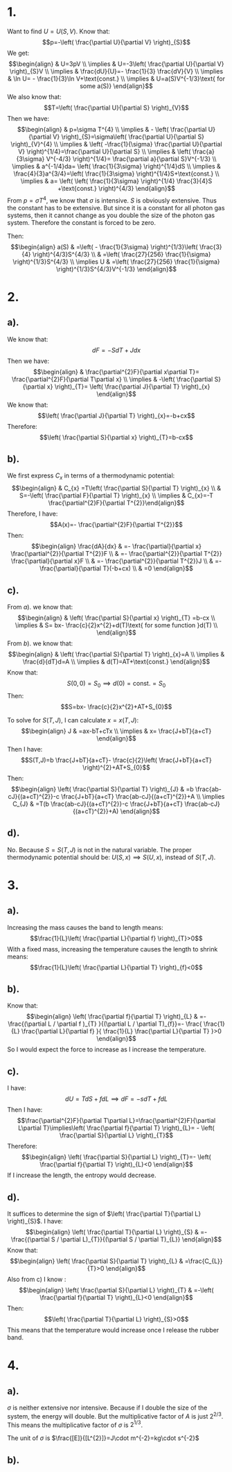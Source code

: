 
# 1.
Want to find $U=U(S,V)$. Know that:
$$p=-\left( \frac{\partial U}{\partial V} \right)_{S}$$
We get:
$$\begin{align}
 & U=3pV \\
\implies & U=-3\left( \frac{\partial U}{\partial V} \right)_{S}V \\
\implies & \frac{dU}{U}=- \frac{1}{3} \frac{dV}{V} \\
\implies & \ln U= - \frac{1}{3}\ln V+\text{const.} \\
\implies  & U=a(S)V^{-1/3}\text{ for some a(S)}
\end{align}$$
We also know that:
$$T=\left( \frac{\partial U}{\partial S} \right)_{V}$$
Then we have:
$$\begin{align}
 & p=\sigma T^{4}   \\
\implies & - \left(  \frac{\partial U}{\partial V} \right)_{S}=\sigma\left( \frac{\partial U}{\partial S} \right)_{V}^{4} \\
\implies & \left(  -\frac{1}{\sigma} \frac{\partial U}{\partial V} \right)^{1/4}=\frac{\partial U}{\partial S}  \\
\implies & \left( \frac{a}{3\sigma} V^{-4/3} \right)^{1/4}= \frac{\partial a}{\partial S}V^{-1/3} \\
\implies & a^{-1/4}da= \left(  \frac{1}{3\sigma} \right)^{1/4}dS \\
\implies &  \frac{4}{3}a^{3/4}=\left(   \frac{1}{3\sigma} \right)^{1/4}S+\text{const.} \\
\implies & a= \left( \left(   \frac{1}{3\sigma} \right)^{1/4} \frac{3}{4}S +\text{const.} \right)^{4/3}
\end{align}$$
From $p=\sigma T^{4}$, we know that $\sigma$ is intensive. $S$ is obviously extensive. Thus the constant has to be extensive. But since it is a constant for all photon gas systems, then it cannot change as you double the size of the photon gas system. Therefore the constant is forced to be zero.

Then:
$$\begin{align}
 a(S) & =\left( - \frac{1}{3\sigma} \right)^{1/3}\left(  \frac{3}{4} \right)^{4/3}S^{4/3} \\
 & =\left(  \frac{27}{256} \frac{1}{\sigma} \right)^{1/3}S^{4/3} \\
\implies U & =\left(  \frac{27}{256} \frac{1}{\sigma} \right)^{1/3}S^{4/3}V^{-1/3}
\end{align}$$
# 2.
## a).
We know that:
$$dF=-SdT+Jdx$$
Then we have:
$$\begin{align}
 & \frac{\partial^{2}F}{\partial x\partial T}= \frac{\partial^{2}F}{\partial T\partial x} \\
 \implies & -\left( \frac{\partial S}{\partial x} \right)_{T}= \left( \frac{\partial J}{\partial T} \right)_{x}
\end{align}$$
We know that:
$$\left( \frac{\partial J}{\partial T} \right)_{x}=-b+cx$$
Therefore:
$$\left( \frac{\partial S}{\partial x} \right)_{T}=b-cx$$
## b).
We first express $C_{x}$ in terms of a thermodynamic potential:
$$\begin{align}
 & C_{x}  =T\left( \frac{\partial S}{\partial T} \right)_{x} \\
  & S=-\left( \frac{\partial F}{\partial T} \right)_{x} \\
\implies & C_{x}=-T \frac{\partial^{2}F}{\partial T^{2}}\end{align}$$
Therefore, I have:
$$A(x)=- \frac{\partial^{2}F}{\partial T^{2}}$$
Then:
$$\begin{align}
\frac{dA}{dx} & =- \frac{\partial}{\partial x} \frac{\partial^{2}}{\partial T^{2}}F \\
 & =- \frac{\partial^{2}}{\partial T^{2}} \frac{\partial}{\partial x}F \\
 & =- \frac{\partial^{2}}{\partial T^{2}}J \\
 & =- \frac{\partial}{\partial T}(-b+cx) \\
 & =0
\end{align}$$
## c).
From $a).$ we know that:
$$\begin{align}
 & \left( \frac{\partial S}{\partial x} \right)_{T} =b-cx \\
\implies & S= bx- \frac{c}{2}x^{2}+d(T)\text{ for some function }d(T) \\
\end{align}$$
From $b).$ we know that:
$$\begin{align}
 & \left( \frac{\partial S}{\partial T} \right)_{x}=A \\
\implies &  \frac{d}{dT}d=A \\
\implies & d(T)=AT+\text{const.}
\end{align}$$
Know that:
$$S(0,0)=S_{0}\implies d(0)=\text{const.}=S_{0}$$
Then:
$$S=bx- \frac{c}{2}x^{2}+AT+S_{0}$$

To solve for $S(T,J)$, I can calculate $x=x(T,J)$:
$$\begin{align}
 J & =ax-bT+cTx \\
 \implies & x= \frac{J+bT}{a+cT}
\end{align}$$
Then I have:
$$S(T,J)=b \frac{J+bT}{a+cT}- \frac{c}{2}\left( \frac{J+bT}{a+cT} \right)^{2}+AT+S_{0}$$
Then:
$$\begin{align}
\left( \frac{\partial S}{\partial T} \right)_{J} & =b \frac{ab-cJ}{(a+cT)^{2}}-c \frac{J+bT}{a+cT} \frac{ab-cJ}{(a+cT)^{2}}+A \\
\implies C_{J} & =T(b \frac{ab-cJ}{(a+cT)^{2}}-c \frac{J+bT}{a+cT} \frac{ab-cJ}{(a+cT)^{2}}+A)
\end{align}$$
## d).
No. Because $S=S(T,J)$ is not in the natural variable. The proper thermodynamic potential should be: $U(S,x)\implies S(U,x)$, instead of $S(T,J)$.

# 3.
## a).
Increasing the mass causes the band to length means:
$$\frac{1}{L}\left( \frac{\partial L}{\partial f} \right)_{T}>0$$
With a fixed mass, increasing the temperature causes the length to shrink means:
$$\frac{1}{L}\left( \frac{\partial L}{\partial T} \right)_{f}<0$$
## b).
Know that:
$$\begin{align}
\left( \frac{\partial f}{\partial T} \right)_{L} & =- \frac{(\partial L / \partial f )_{T} }{(\partial L / \partial T)_{f}}=- \frac{ \frac{1}{L} \frac{\partial L}{\partial f} }{ \frac{1}{L} \frac{\partial L}{\partial T} }>0
\end{align}$$
So I would expect the force to increase as I increase the temperature.

## c).
I have:
$$dU=TdS+fdL\implies dF=-sdT+fdL$$
Then I have:
$$\frac{\partial^{2}F}{\partial T\partial L}=\frac{\partial^{2}F}{\partial L\partial T}\implies\left( \frac{\partial f}{\partial T} \right)_{L}= - \left(  \frac{\partial S}{\partial L} \right)_{T}$$
Therefore:
$$\begin{align}
\left( \frac{\partial S}{\partial L} \right)_{T}=- \left( \frac{\partial f}{\partial T} \right)_{L}<0
\end{align}$$
If I increase the length, the entropy would decrease.
## d).
It suffices to determine the sign of $\left( \frac{\partial T}{\partial L} \right)_{S}$. I have:
$$\begin{align}
\left( \frac{\partial T}{\partial L} \right)_{S} & =- \frac{(\partial S / \partial L)_{T}}{(\partial S / \partial T)_{L}}
\end{align}$$
Know that:
$$\begin{align}
\left( \frac{\partial S}{\partial T} \right)_{L} & =\frac{C_{L}}{T}>0
\end{align}$$
Also from c) I know :
$$\begin{align}
\left( \frac{\partial S}{\partial L} \right)_{T} & =-\left( \frac{\partial f}{\partial T} \right)_{L}<0
\end{align}$$
Then:
$$\left( \frac{\partial T}{\partial L} \right)_{S}>0$$
This means that the temperature would increase once I release the rubber band.
# 4.
## a).
$\sigma$ is neither extensive nor intensive. Because if I double the size of the system, the energy will double. But the multiplicative factor of $A$ is just $2^{2/3}$. This means the multiplicative factor of $\sigma$ is $2^{1/3}$. 

The unit of $\sigma$ is $\frac{[E]}{[L^{2}]}=J\cdot m^{-2}=kg\cdot s^{-2}$

## b).
